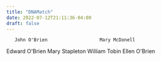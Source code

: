 ```yaml
---
title: "DNAMatch"
date: 2022-07-12T21:11:36-04:00
draft: false
---
```

<html>

       John O'Brien                   Mary McDonell 
      
Edward O'Brien   Mary Stapleton       William Tobin  Ellen O'Brien

</html>